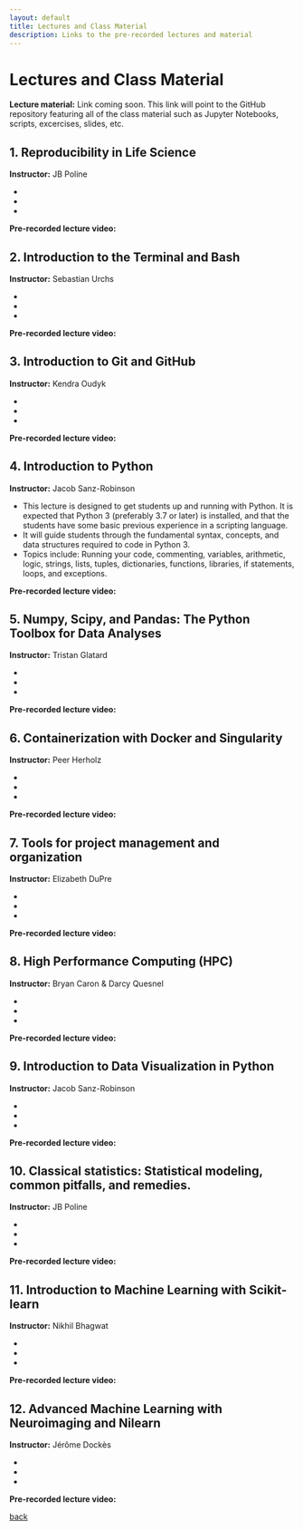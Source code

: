 ```yaml
---
layout: default
title: Lectures and Class Material
description: Links to the pre-recorded lectures and material
---
```


#  Lectures and Class Material

**Lecture material:** Link coming soon.
This link will point to the GitHub repository featuring all of the class material such as Jupyter Notebooks, scripts, excercises, slides, etc. 

## 1. Reproducibility in Life Science

**Instructor:** JB Poline

* 
* 
* 

**Pre-recorded lecture video:** 


## 2. Introduction to the Terminal and Bash
**Instructor:** Sebastian Urchs

* 
* 
* 

**Pre-recorded lecture video:** 

## 3. Introduction to Git and GitHub
**Instructor:** Kendra Oudyk

* 
* 
* 

**Pre-recorded lecture video:** 

## 4. Introduction to Python
**Instructor:** Jacob Sanz-Robinson 

* This lecture is designed to get students up and running with Python. It is expected that Python 3 (preferably 3.7 or later) is installed, and that the students have some basic previous experience in a scripting language.
* It will guide students through the fundamental syntax, concepts, and data structures required to code in Python 3.
* Topics include: Running your code, commenting, variables, arithmetic, logic, strings, lists, tuples, dictionaries, functions, libraries, if statements, loops, and exceptions.

**Pre-recorded lecture video:** 

## 5. Numpy, Scipy, and Pandas: The Python Toolbox for Data Analyses
**Instructor:** Tristan Glatard

* 
* 
* 

**Pre-recorded lecture video:** 

## 6. Containerization with Docker and Singularity
**Instructor:** Peer Herholz

* 
* 
* 

**Pre-recorded lecture video:** 

## 7. Tools for project management and organization
**Instructor:** Elizabeth DuPre

* 
* 
* 

**Pre-recorded lecture video:** 

## 8. High Performance Computing (HPC)
**Instructor:** Bryan Caron & Darcy Quesnel

* 
* 
* 

**Pre-recorded lecture video:** 

## 9. Introduction to Data Visualization in Python
**Instructor:** Jacob Sanz-Robinson

* 
* 
* 

**Pre-recorded lecture video:** 

## 10. Classical statistics: Statistical modeling, common pitfalls, and remedies.
**Instructor:** JB Poline

* 
* 
* 

**Pre-recorded lecture video:** 

## 11. Introduction to Machine Learning with Scikit-learn
**Instructor:** Nikhil Bhagwat

* 
* 
* 

**Pre-recorded lecture video:** 

## 12. Advanced Machine Learning with Neuroimaging and Nilearn
**Instructor:** Jérôme Dockès

* 
* 
* 

**Pre-recorded lecture video:** 




[back](./)
